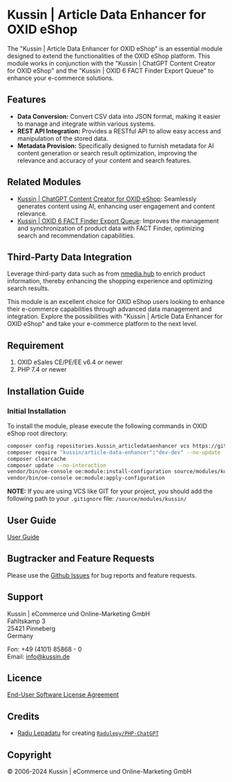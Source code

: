 # Kussin | Article Data Enhancer for OXID eShop

The "Kussin | Article Data Enhancer for OXID eShop" is an essential module designed to extend the functionalities of the OXID eShop platform. This module works in conjunction with the "Kussin | ChatGPT Content Creator for OXID eShop" and the "Kussin | OXID 6 FACT Finder Export Queue" to enhance your e-commerce solutions.

## Features

- **Data Conversion:** Convert CSV data into JSON format, making it easier to manage and integrate within various systems.
- **REST API Integration:** Provides a RESTful API to allow easy access and manipulation of the stored data.
- **Metadata Provision:** Specifically designed to furnish metadata for AI content generation or search result optimization, improving the relevance and accuracy of your content and search features.

## Related Modules

- [Kussin | ChatGPT Content Creator for OXID eShop](https://github.com/kussin/OxidChatGptContentCreator): Seamlessly generates content using AI, enhancing user engagement and content relevance.
- [Kussin | OXID 6 FACT Finder Export Queue](https://github.com/kussin/OxidFactFinderExportQueue): Improves the management and synchronization of product data with FACT Finder, optimizing search and recommendation capabilities.

## Third-Party Data Integration

Leverage third-party data such as from [nmedia.hub](https://hub.nmedia.solutions/) to enrich product information, thereby enhancing the shopping experience and optimizing search results.

This module is an excellent choice for OXID eShop users looking to enhance their e-commerce capabilities through advanced data management and integration. Explore the possibilities with "Kussin | Article Data Enhancer for OXID eShop" and take your e-commerce platform to the next level.

## Requirement

1. OXID eSales CE/PE/EE v6.4 or newer
2. PHP 7.4 or newer

## Installation Guide

### Initial Installation

To install the module, please execute the following commands in OXID eShop root directory:

   ```bash
   composer config repositories.kussin_articledataenhancer vcs https://github.com/kussin/OxidArticleDataEnhancer.git
   composer require "kussin/article-data-enhancer":"dev-dev" --no-update
   composer clearcache
   composer update --no-interaction
   vendor/bin/oe-console oe:module:install-configuration source/modules/kussin/article-data-enhancer/
   vendor/bin/oe-console oe:module:apply-configuration
   ```

**NOTE:** If you are using VCS like GIT for your project, you should add the following path to your `.gitignore` file:
`/source/modules/kussin/`

## User Guide

[User Guide](USER_GUIDE.md)

## Bugtracker and Feature Requests

Please use the [Github Issues](https://github.com/kussin/OxidArticleDataEnhancer/issues) for bug reports and feature requests.

## Support

Kussin | eCommerce und Online-Marketing GmbH<br>
Fahltskamp 3<br>
25421 Pinneberg<br>
Germany

Fon: +49 (4101) 85868 - 0<br>
Email: info@kussin.de

## Licence

[End-User Software License Agreement](LICENSE.md)

## Credits

* [Radu Lepadatu](https://github.com/Radulepy) for creating [`Radulepy/PHP-ChatGPT`](hhttps://github.com/Radulepy/PHP-ChatGPT/)

## Copyright

&copy; 2006-2024 Kussin | eCommerce und Online-Marketing GmbH